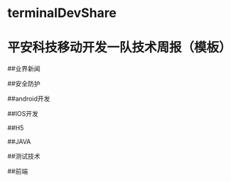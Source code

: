 # terminalDevShare
# 平安科技移动开发一队技术周报（模板）

##业界新闻

##安全防护

##android开发

##IOS开发

##H5

##JAVA

##测试技术

##前端



